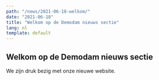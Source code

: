 ```yaml
---
path: "/news/2021-06-18-welkom/"
date: "2021-06-18"
title: "Welkom op de Demodam nieuws sectie"
lang: nl
template: default
---
```


## Welkom op de Demodam nieuws sectie
We zijn druk bezig met onze nieuwe website.

